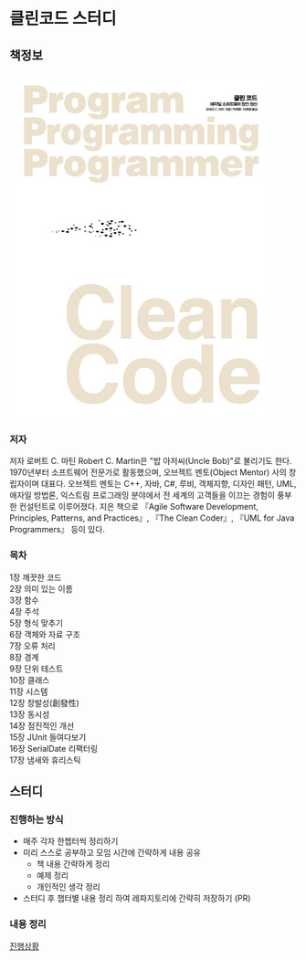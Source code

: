 # 클린코드 스터디

## 책정보
![image](./assets/book_cover.jpg)  

### 저자
저자 로버트 C. 마틴 Robert C. Martin은 "밥 아저씨(Uncle Bob)"로 불리기도 한다. 1970년부터 소프트웨어 전문가로 활동했으며, 오브젝트 멘토(Object Mentor) 사의 창립자이며 대표다. 오브젝트 멘토는 C++, 자바, C#, 루비, 객체지향, 디자인 패턴, UML, 애자일 방법론, 익스트림 프로그래밍 분야에서 전 세계의 고객들을 이끄는 경험이 풍부한 컨설턴트로 이루어졌다. 지은 책으로 『Agile Software Development, Principles, Patterns, and Practices』, 『The Clean Coder』, 『UML for Java Programmers』 등이 있다.  

### 목차
1장 깨끗한 코드  
2장 의미 있는 이름  
3장 함수  
4장 주석  
5장 형식 맞추기  
6장 객체와 자료 구조  
7장 오류 처리  
8장 경계  
9장 단위 테스트  
10장 클래스  
11장 시스템  
12장 창발성(創發性)  
13장 동시성  
14장 점진적인 개선  
15장 JUnit 들여다보기  
16장 SerialDate 리팩터링  
17장 냄새와 휴리스틱  

## 스터디

### 진행하는 방식
- 매주 각자 한쳅터씩 정리하기
- 미리 스스로 공부하고 모임 시간에 간략하게 내용 공유
  - 책 내용 간략하게 정리
  - 예제 정리
  - 개인적인 생각 정리 
- 스터디 후 챕터별 내용 정리 하여 레파지토리에 간략히 저장하기 (PR)

### 내용 정리
[진행상황](./summary.md)